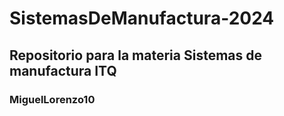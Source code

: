 # SistemasDeManufactura-2024

## Repositorio para la materia Sistemas de manufactura ITQ

### MiguelLorenzo10
